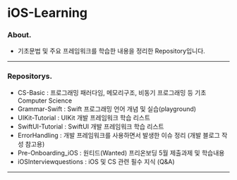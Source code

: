 # iOS-Learning

### About.
- 기초문법 및 주요 프레임워크를 학습한 내용을 정리한 Repository입니다.

---

### Repositorys.
- CS-Basic : 프로그래밍 패러다임, 메모리구조, 비동기 프로그래밍 등 기초 Computer Science
- Grammar-Swift : Swift 프로그래밍 언어 개념 및 실습(playground)
- UIKit-Tutorial : UIKit 개발 프레임워크 학습 리스트
- SwiftUI-Tutorial : SwiftUI 개발 프레임워크 학습 리스트
- ErrorHandling : 개발 프레임워크를 사용하면서 발생한 이슈 정리 (개발 블로그 작성 참고용)
- Pre-Onboarding_iOS : 원티드(Wanted) 프리온보딩 5월 제출과제 및 학습내용
- iOSInterviewquestions : iOS 및 CS 관련 필수 지식 (Q&A)

---

